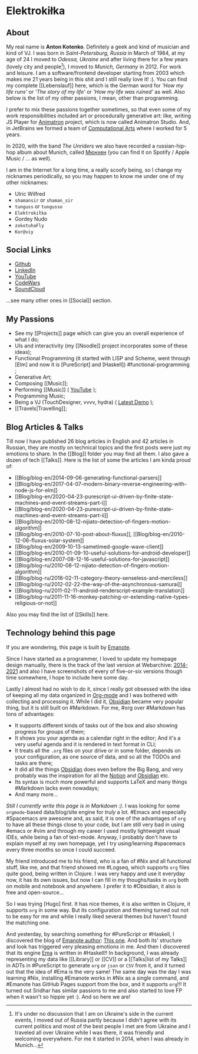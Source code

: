 # Elektrokiłka

## About

My real name is **Anton Kotenko**. Definitely a geek and kind of musician and kind of VJ. I was born in _Saint-Petersburg, Russia_ in March of 1984, at my age of 24 I moved to _Odessa, Ukraine_ and after living there for a few years (lovely city and people[^1]), I moved to _Munich, Germany_ in 2012. For work and leisure. I am a software/frontend developer starting from 2003 which makes me 21 years being in this shit and I still really love it! :). You can find my complete [[Lebenslauf]] here, which is the German word for _'How my life runs'_ or _'The story of my life'_ or _'How my life was ruined'_ as well. Also below is the list of my other passions, I mean, other than programming.

I prefer to mix these passions together sometimes, so that even some of my work responsibilities included art or procedurally generative art: like, writing JS Player for [Animatron](https://www.animatron.com/) project, which is now called Animatron Studio. And, in JetBrains we formed a team of [Computational Arts](https://cai.jetbrains.com/) where I worked for 5 years.

In 2020, with the band _The Unriders_ we also have recorded a russian-hip-hop album about Munich, called [Мюнхен](https://www.youtube.com/watch?v=_9fTO_KBt6A) (you can find it on Spotify / Apple Music / ... as well).

I am in the Internet for a long time, a really scoofy being, so I change my nicknames periodically, so you may happen to know me under one of my other nicknames:

* Ulric Wilfred
* `shamansir` or `shaman_sir`
* `tunguss` or `tungusso`
* `Elektrokiłka`
* Gordey Nudo
* `zokotuhaFly`
* `Kor@viy`

## Social Links

* [Github](https://github.com/shamansir)
* [LinkedIn](https://www.linkedin.com/in/shamansir/)
* [YouTube](https://www.youtube.com/@UlricWilfred)
* [CodeWars](https://www.codewars.com/users/shamansir)
* [SoundCloud](https://soundcloud.com/shamansir)

...see many other ones in [[Social]] section.

## My Passions

* See my [[Projects]] page which can give you an overall experience of what I do;
* UIs and interactivity (my [[Noodle]] project incorporates some of these ideas);
* Functional Programming (it started with LISP and Scheme, went through [Elm] and now it is [PureScript] and [Haskell]) #functional-programming ;
* Generative Art;
* Composing [[Music]];
* Performing [[Music]] ( [YouTube](https://www.youtube.com/playlist?list=PL4PKtHFA6sG_GHmMwlpAbiIwpgJ6AZ7Za) );
* Programming Music;
* Being a VJ (TouchDesigner, vvvv, hydra) ( [Latest Demo](https://www.youtube.com/playlist?list=PL4PKtHFA6sG_GHmMwlpAbiIwpgJ6AZ7Za) );
* [[Travels|Travelling]];

## Blog Articles & Talks

Till now I have published 26 blog articles in English and 42 articles in Russian, they are mostly on technical topics and the first posts were just my emotions to share. In the [[Blog]] folder you may find all them. I also gave a dozen of tech [[Talks]]. Here is the list of some the articles I am kinda proud of:

* [[Blog/blog-en/2014-09-06-generating-functional-parsers]]
* [[Blog/blog-en/2017-04-07-modern-binary-reverse-engineering-with-node-js-for-elm]]
* [[Blog/blog-en/2020-04-23-purescript-ui-driven-by-finite-state-machines-and-event-streams-part-i]]
* [[Blog/blog-en/2020-04-23-purescript-ui-driven-by-finite-state-machines-and-event-streams-part-ii]]
* [[Blog/blog-en/2010-08-12-nijiato-detection-of-fingers-motion-algorithm]]
* [[Blog/blog-en/2010-07-10-post-about-fluxus]], [[Blog/blog-en/2010-12-06-fluxus-solar-system]]
* [[Blog/blog-en/2009-10-13-sametimed-google-wave-client]]
* [[Blog/blog-en/2010-01-09-10-useful-solutions-for-android-developer]]
* [[Blog/blog-en/2007-08-12-16-useful-solutions-for-javascript]]
* [[Blog/blog-ru/2010-08-12-nijiato-detection-of-fingers-motion-algorithm]]
* [[Blog/blog-ru/2018-02-11-category-theory-senseless-and-merciless]]
* [[Blog/blog-ru/2012-02-22-the-way-of-the-asynchronous-samurai]]
* [[Blog/blog-ru/2011-02-11-android-renderscript-example-translation]]
* [[Blog/blog-ru/2011-11-16-monkey-patching-or-extending-native-types-religious-or-not]]

Also you may find the list of [[Skills]] here.

## Technology behind this page

If you are wondering, this page is built by [Emanote].

Since I have started as a programmer, I loved to update my homepage design manually, there is the track of the last version at Webarchive: [2014-2021](https://web.archive.org/web/20210214045457/http://shamansir.github.io/) and also I have screenshots of every of five-or-six versions though time somewhere, I hope to include here some day.

Lastly I almost had no wish to do it, since I really got obsessed with the idea of keeping all my data organized in [Org-mode](https://orgmode.org/) and I was bothered with collecting and processing it. While I did it, [Obsidian] became very popular thing, but it is still built on #Markdown. For me, #org over #Markdown has tons of advantages:

* It supports different kinds of tasks out of the box and also showing progress for groups of them;
* It shows you your agenda as a calendar right in the editor; And it's a very useful agenda and it is rendered in text format in CLI;
* It treats all the `.org` files on your drive or in some folder, depends on your configuration, as one source of data, and so all the TODOs and tasks are there;
* It did all the things [Obsidian] does even before the Big Bang, and very probably was the inspiration for all the [Notion] and [Obsidian] etc.
* Its syntax is much more powerful and supports LaTeX and many things #Markdown lacks even nowadays;
* And many more...

_Still I currently write this page is in Markdown :)_. I was looking for some `orgmode`-based data/blog/site engine for _truly_ a lot. #Emacs and especially #Spacemacs are awesome and, as said, it is one of the advantages of `org` to have all these things close to your code, but I am still very bad in using #emacs or #vim and through my career I used mostly lightweight visual IDEs, while being a fan of text-mode. Anyway, I probably don't have to explain myself at my own homepage, yet I try using/learning #spacemacs every three months so once I could succeed.

My friend introduced me to his friend, who is a fan of #Nix and all functional stuff, like me, and that friend showed me #Logseq, which supports `org` files quite good, being written in Clojure. I was very happy and use it everyday now, it has its own issues, but now I can fill in my thoughs/tasks in `org` both on mobile and notebook and anywhere. I prefer it to #Obsidian, it also is free and open-source...

So I was trying [Hugo] first. It has nice themes, it is also written in Clojure, it supports `org` in some way. But its configuration and theming turned out not to be easy for me and while I really liked several themes but haven't found the matching one.

And yesterday, by searching something for #PureScript or #Haskell, I discovered the blog of [Emanote author]: [This one](https://srid.ca/generics-sop-intro). And both its' structure and look has triggered very pleasing emotions in me. And then I discovered that its engine [Ema] is written in #Haskell!! In background, I was already representing my data like [[Library]] or [[CV]] or a [[Talks|list of my Talks]] in ADTs in #PureScript to generate `org` or `json` or `CSV` from it, and it turned out that the idea of #Ema is the very same! The same day was the day I was learning #Nix, installing #Emanote works in #Nix as a single command, and #Emanote has GitHub Pages support from the box, and it supports `org`!!! It turned out Sridhar has similar passions to me and also started to love FP when it wasn't so hippie yet :). And so here we are!

[Ema]: https://ema.srid.ca/
[Emanote]: https://emanote.srid.ca/
[Emanote author]: https://srid.ca/cv
[Notion]: <https://notion.com>
[Obsidian]: https://obsidian.md/

[^1]: It's under no discussion that I am on Ukraine's side in the current events, I moved out of Russia partly because I didn't agree with its current politics and most of the best people I met are from Ukraine and I traveled all over Ukraine while I was there, it was friendly and welcoming everywhere. For me it started in 2014, when I was already in Munich...
